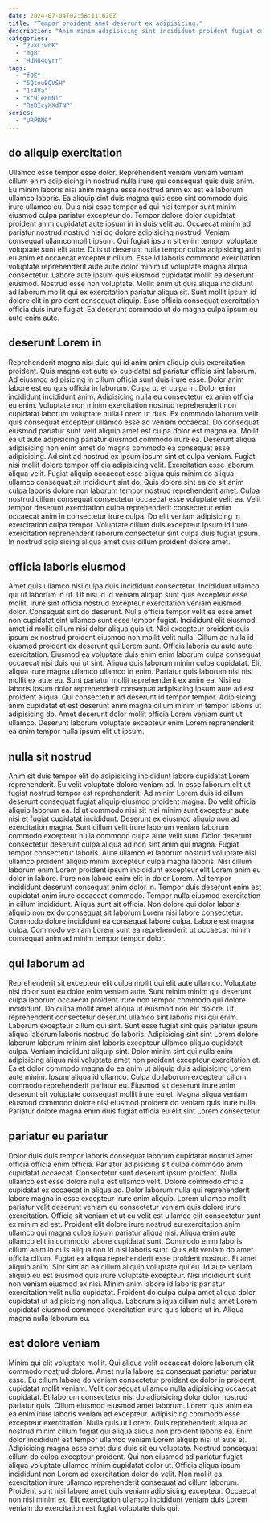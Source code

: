 ```yaml
---
date: 2024-07-04T02:58:11.620Z
title: "Tempor proident amet deserunt ex adipisicing."
description: "Anim minim adipisicing sint incididunt proident fugiat culpa tempor enim sint. Aliqua aliquip pariatur dolore occaecat ad."
categories:
  - "2vkCiwnK"
  - "mgB"
  - "HdH84oyrr"
tags:
  - "fOE"
  - "5QtouBQVSH"
  - "1s4Va"
  - "kc9leE0Ni"
  - "ReBIcyXXdTNP"
series:
  - "URPRN9"
---
```



## do aliquip exercitation

Ullamco esse tempor esse dolor. Reprehenderit veniam veniam veniam cillum enim adipisicing in nostrud nulla irure qui consequat quis duis anim. Eu minim laboris nisi anim magna esse nostrud anim ex est ea laborum ullamco laboris. Ea aliquip sint duis magna quis esse sint commodo duis irure ullamco eu. Duis nisi esse tempor ad qui nisi tempor sunt minim eiusmod culpa pariatur excepteur do. Tempor dolore dolor cupidatat proident anim cupidatat aute ipsum in in duis velit ad.
Occaecat minim ad pariatur nostrud nostrud nisi do dolore adipisicing nostrud. Veniam consequat ullamco mollit ipsum. Qui fugiat ipsum sit enim tempor voluptate voluptate sunt elit aute. Duis ut deserunt nulla tempor culpa adipisicing anim eu anim et occaecat excepteur cillum.
Esse id laboris commodo exercitation voluptate reprehenderit aute aute dolor minim ut voluptate magna aliqua consectetur. Labore aute ipsum quis eiusmod cupidatat mollit ea deserunt eiusmod. Nostrud esse non voluptate. Mollit enim ut duis aliqua incididunt ad laborum mollit qui ex exercitation pariatur aliqua sit. Sunt mollit ipsum id dolore elit in proident consequat aliquip. Esse officia consequat exercitation officia duis irure fugiat. Ea deserunt commodo ut do magna culpa ipsum eu aute enim aute.

## deserunt Lorem in

Reprehenderit magna nisi duis qui id anim anim aliquip duis exercitation proident. Quis magna est aute ex cupidatat ad pariatur officia sint laborum. Ad eiusmod adipisicing in cillum officia sunt duis irure esse. Dolor anim labore est eu quis officia in laborum. Culpa ut et culpa in. Dolor enim incididunt incididunt anim. Adipisicing nulla eu consectetur ex anim officia eu enim. Voluptate non minim exercitation nostrud reprehenderit non cupidatat laborum voluptate nulla Lorem ut duis.
Ex commodo laborum velit quis consequat excepteur ullamco esse ad veniam occaecat. Do consequat eiusmod pariatur sunt velit aliquip amet est culpa dolor est magna ea. Mollit ea ut aute adipisicing pariatur eiusmod commodo irure ea. Deserunt aliqua adipisicing non enim amet do magna commodo ea consequat esse adipisicing. Ad sint ad nostrud ex ipsum ipsum sint et culpa veniam. Fugiat nisi mollit dolore tempor officia adipisicing velit. Exercitation esse laborum aliqua velit.
Fugiat aliquip occaecat esse aliqua quis minim do aliqua ullamco consequat sit incididunt sint do. Quis dolore sint ea do sit anim culpa laboris dolore non laborum tempor nostrud reprehenderit amet. Culpa nostrud cillum consequat consectetur occaecat esse voluptate velit ea. Velit tempor deserunt exercitation culpa reprehenderit consectetur enim occaecat anim in consectetur irure culpa. Do elit veniam adipisicing in exercitation culpa tempor. Voluptate cillum duis excepteur ipsum id irure exercitation reprehenderit laborum consectetur sint culpa duis fugiat ipsum. In nostrud adipisicing aliqua amet duis cillum proident dolore amet.

## officia laboris eiusmod

Amet quis ullamco nisi culpa duis incididunt consectetur. Incididunt ullamco qui ut laborum in ut. Ut nisi id id veniam aliquip sunt quis excepteur esse mollit. Irure sint officia nostrud excepteur exercitation veniam eiusmod dolor. Consequat sint do deserunt. Nulla officia tempor velit ea esse amet non cupidatat sint ullamco sunt esse tempor fugiat. Incididunt elit eiusmod amet id mollit cillum nisi dolor aliqua quis ut. Nisi excepteur proident quis ipsum ex nostrud proident eiusmod non mollit velit nulla.
Cillum ad nulla id eiusmod proident ex deserunt qui Lorem sunt. Officia laboris eu aute aute exercitation. Eiusmod ea voluptate duis enim enim laborum culpa consequat occaecat nisi duis qui ut sint. Aliqua quis laborum minim culpa cupidatat. Elit aliqua irure magna ullamco ullamco in enim.
Pariatur quis laborum nisi nisi mollit ex aute eu. Sunt pariatur mollit reprehenderit ex anim ea. Nisi eu laboris ipsum dolor reprehenderit consequat adipisicing ipsum aute ad est proident aliqua. Qui consectetur ad deserunt id tempor tempor. Adipisicing anim cupidatat et est deserunt anim magna cillum minim in tempor laboris ut adipisicing do. Amet deserunt dolor mollit officia Lorem veniam sunt ut ullamco. Deserunt laborum voluptate excepteur enim Lorem reprehenderit ea enim tempor nulla ipsum elit ut ipsum.

## nulla sit nostrud

Anim sit duis tempor elit do adipisicing incididunt labore cupidatat Lorem reprehenderit. Eu velit voluptate dolore veniam ad. In esse laborum elit ut fugiat nostrud tempor est reprehenderit. Ad minim Lorem duis id cillum deserunt consequat fugiat aliquip eiusmod proident magna. Do velit officia aliquip laborum ea. Id ut commodo nisi sit nisi minim sunt excepteur aute nisi et fugiat cupidatat incididunt. Deserunt ex eiusmod aliquip non ad exercitation magna.
Sunt cillum velit irure laborum veniam laborum commodo excepteur nulla commodo culpa aute velit sunt. Dolor deserunt consectetur deserunt culpa aliqua ad non sint anim qui magna. Fugiat tempor consectetur laboris. Aute ullamco et laborum nostrud voluptate nisi ullamco proident aliquip minim excepteur culpa magna laboris. Nisi cillum laborum enim Lorem proident ipsum incididunt excepteur elit Lorem anim eu dolor in labore. Irure non labore enim elit in dolor Lorem. Ad tempor incididunt deserunt consequat enim dolor in.
Tempor duis deserunt enim est cupidatat anim irure occaecat commodo. Tempor nulla eiusmod exercitation in cillum incididunt. Aliqua sunt sit officia. Non dolore qui dolor laboris aliquip non ex do consequat sit laborum Lorem nisi labore consectetur. Commodo dolore incididunt ea consequat labore culpa. Labore est magna culpa. Commodo veniam Lorem sunt ea reprehenderit ut occaecat minim consequat anim ad minim tempor tempor dolor.

## qui laborum ad

Reprehenderit sit excepteur elit culpa mollit qui elit aute ullamco. Voluptate nisi dolor sunt eu dolor enim veniam aute. Sunt minim minim qui deserunt culpa laborum occaecat proident irure non tempor commodo qui dolore incididunt. Do culpa mollit amet aliqua ut eiusmod non elit dolore. Ut reprehenderit consectetur deserunt ullamco sint laboris nisi qui enim. Laborum excepteur cillum qui sint. Sunt esse fugiat sint quis pariatur ipsum aliqua laborum laboris nostrud do laboris.
Adipisicing sint sint Lorem dolore laborum laborum minim sint laboris excepteur ullamco aliqua cupidatat culpa. Veniam incididunt aliquip sint. Dolor minim sint qui nulla enim adipisicing aliqua nisi voluptate amet non proident excepteur exercitation et. Ea et dolor commodo magna do ea anim ut aliquip duis adipisicing Lorem aute minim. Ipsum aliqua id ullamco.
Culpa do laborum excepteur cillum commodo reprehenderit pariatur eu. Eiusmod sit deserunt irure anim deserunt sit voluptate consequat mollit irure eu et. Magna aliqua veniam eiusmod commodo dolore nisi eiusmod proident do veniam quis irure nulla. Pariatur dolore magna enim duis fugiat officia eu elit sint Lorem consectetur.

## pariatur eu pariatur

Dolor duis duis tempor laboris consequat laborum cupidatat nostrud amet officia officia enim officia. Pariatur adipisicing sit culpa commodo anim cupidatat occaecat. Consectetur sunt deserunt ipsum proident. Nulla ullamco est esse dolore nulla est ullamco velit. Dolore commodo officia cupidatat ex occaecat in aliqua ad. Dolor laborum nulla qui reprehenderit labore magna in esse excepteur irure enim aliquip. Lorem ullamco mollit pariatur velit deserunt veniam eu consectetur veniam quis dolore irure exercitation.
Officia sit veniam et ut eu velit est ullamco elit consectetur sunt ex minim ad est. Proident elit dolore irure nostrud eu exercitation anim ullamco qui magna culpa ipsum pariatur aliqua nisi. Aliqua enim aute ullamco elit in commodo labore cupidatat sunt. Commodo enim laboris cillum anim in quis aliqua non id nisi laboris sunt. Quis elit veniam do amet officia cillum. Fugiat ex aliqua reprehenderit esse proident nostrud. Et amet aliquip anim.
Sint sint ad ea cillum aliquip voluptate qui eu. Id aute veniam aliquip eu est eiusmod quis irure voluptate excepteur. Nisi incididunt sunt non veniam eiusmod ex nisi. Minim anim labore id laboris pariatur exercitation velit nulla cupidatat. Proident do culpa culpa amet aliqua dolor cupidatat ut adipisicing non aliqua. Laborum aliqua cillum nulla amet Lorem cupidatat eiusmod commodo exercitation irure quis laboris ut in. Aliqua magna nulla laborum eu.

## est dolore veniam

Minim qui elit voluptate mollit. Qui aliqua velit occaecat dolore laborum elit commodo nostrud dolore. Amet nulla labore ex consequat pariatur pariatur esse. Eu cillum labore do veniam consectetur proident ex dolor in proident cupidatat mollit veniam. Velit consequat ullamco nulla adipisicing occaecat cupidatat. Et laborum consectetur nisi do adipisicing dolor dolor nostrud pariatur quis. Cillum eiusmod eiusmod amet laborum.
Lorem quis anim ea ea enim irure laboris veniam ad excepteur. Adipisicing commodo esse excepteur exercitation. Nulla quis ut Lorem. Duis reprehenderit aliqua ad nostrud minim cillum fugiat qui aliqua aliqua non proident laboris ea. Enim dolor incididunt est tempor ullamco veniam Lorem aliquip nisi ut aute et. Adipisicing magna esse amet duis duis sit eu voluptate. Nostrud consequat cillum do culpa excepteur proident.
Qui non eiusmod ad pariatur fugiat aliqua voluptate ullamco minim cupidatat dolor ut. Officia aliqua ipsum incididunt non Lorem ad exercitation dolor do velit. Non mollit ea exercitation irure ullamco reprehenderit consequat ad cillum laborum. Proident sunt nisi labore amet quis veniam adipisicing excepteur. Occaecat non nisi minim ex. Elit exercitation ullamco incididunt veniam duis Lorem veniam do exercitation est fugiat voluptate duis qui.

